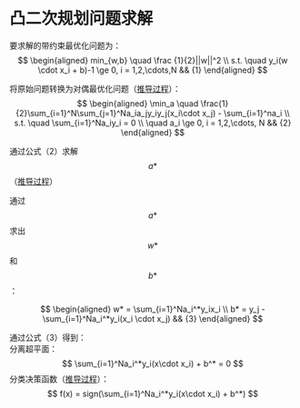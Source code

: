 # 凸二次规划问题求解

要求解的带约束最优化问题为：  
$$
\begin{aligned}
min_{w,b} \quad \frac {1}{2}||w||^2 \\
s.t.  \quad y_i(w \cdot x_i + b)-1 \ge 0, i = 1,2,\cdots,N   && {1}
\end{aligned}
$$

将原始问题转换为对偶最优化问题（[推导过程](https://windmising.gitbook.io/lihang-tongjixuexifangfa/svm/6)）：  
$$
\begin{aligned}
\min_a \quad \frac{1}{2}\sum_{i=1}^N\sum_{j=1}^Na_ia_jy_iy_j(x_i\cdot x_j) - \sum_{i=1}^na_i   \\
s.t. \quad \sum_{i=1}^Na_iy_i = 0 \\
 \quad a_i \ge 0, i = 1,2,\cdots, N && {2}
 \end{aligned}
$$  

通过公式（2）求解$$a*$$（[推导过程]()）  

通过$$a*$$求出$$w*$$和$$b*$$：   

$$
\begin{aligned}
w* = \sum_{i=1}^Na_i^*y_ix_i  \\
b* = y_j - \sum_{i=1}^Na_i^*y_i(x_i \cdot x_j)  && {3}
\end{aligned}
$$

通过公式（3）得到：  
分离超平面：  
$$
\sum_{i=1}^Na_i^*y_i(x\cdot x_i) + b^* = 0
$$
分类决策函数（[推导过程]()）：  
$$
f(x) = sign(\sum_{i=1}^Na_i^*y_i(x\cdot x_i) + b^*)
$$